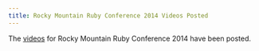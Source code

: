 ```yaml
---
title: Rocky Mountain Ruby Conference 2014 Videos Posted
---
```


The [videos][v] for Rocky Mountain Ruby Conference 2014 have been posted.

[v]: http://www.confreaks.com/events/rmr2014

